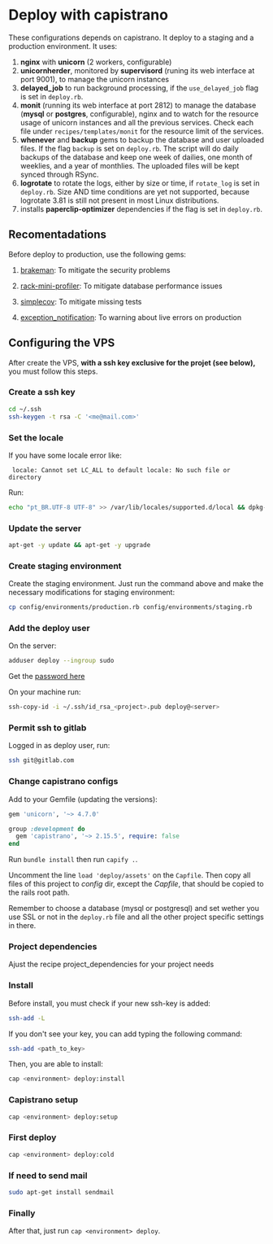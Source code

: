 # Deploy with capistrano

These configurations depends on capistrano. It deploy to a staging and a
production environment. It uses:

1. **nginx** with **unicorn** (2 workers, configurable)
2. **unicornherder**, monitored by **supervisord** (runing
   its web interface at port 9001), to manage the unicorn instances
3. **delayed_job** to run background processing, if the `use_delayed_job`
   flag is set in `deploy.rb`.
4. **monit** (running its web interface at port 2812) to manage
   the database (**mysql** or **postgres**, configurable), nginx
   and to watch for the resource usage of unicorn instances and
   all the previous services. Check each file under `recipes/templates/monit`
   for the resource limit of the services.
5. **whenever** and **backup** gems to backup the database and user uploaded
   files. If the flag `backup` is set on `deploy.rb`. The script will do daily
   backups of the database and keep one week of dailies, one month of weeklies,
   and a year of monthlies. The uploaded files will be kept synced through RSync.
6. **logrotate** to rotate the logs, either by size or time, if `rotate_log` is
   set in `deploy.rb`. Size AND time conditions are yet not supported, because
   logrotate 3.81 is still not present in most Linux distributions.
7. installs **paperclip-optimizer** dependencies if the flag is set in
   `deploy.rb`.

## Recomentadations

Before deploy to production, use the following gems:

1. [brakeman](http://brakemanscanner.org): To mitigate the security problems

2. [rack-mini-profiler](https://github.com/MiniProfiler/rack-mini-profiler): To mitigate database performance issues

3. [simplecov](https://github.com/colszowka/simplecov): To mitigate missing tests

4. [exception_notification](http://smartinez87.github.io/exception_notification/): To warning about live errors on production


## Configuring the VPS

After create the VPS, **with a ssh key exclusive for the projet (see below),**
you must follow this steps.

### Create a ssh key

``` bash
cd ~/.ssh
ssh-keygen -t rsa -C '<me@mail.com>'
```

### Set the locale

If you have some locale error like:

``` text
 locale: Cannot set LC_ALL to default locale: No such file or directory
 ```

Run:

``` bash
echo "pt_BR.UTF-8 UTF-8" >> /var/lib/locales/supported.d/local && dpkg-reconfigure locales
```

### Update the server

``` bash
apt-get -y update && apt-get -y upgrade
```

### Create staging environment

Create the staging environment. Just run the command above and make the
necessary modifications for staging environment:

``` bash
cp config/environments/production.rb config/environments/staging.rb
```

### Add the deploy user

On the server:

``` bash
adduser deploy --ingroup sudo
```

Get the [password here](http://migre.me/gx4Uz)

On your machine run:

``` bash
ssh-copy-id -i ~/.ssh/id_rsa_<project>.pub deploy@<server>
```

### Permit ssh to gitlab

Logged in as deploy user, run:

``` bash
ssh git@gitlab.com
```

### Change capistrano configs

Add to your Gemfile (updating the versions):

``` ruby
gem 'unicorn', '~> 4.7.0'

group :development do
  gem 'capistrano', '~> 2.15.5', require: false
end
```

Run `bundle install` then run `capify .`.

Uncomment the line `load 'deploy/assets'` on the `Capfile`. Then copy all files
of this project to *config* dir, except the *Capfile*, that should be copied to
the rails root path.

Remember to choose a database (mysql or postgresql) and set wether you use SSL
or not in the `deploy.rb` file and all the other project specific settings in
there.

### Project dependencies

Ajust the recipe project_dependencies for your project needs

### Install

Before install, you must check if your new ssh-key is added:

``` bash
ssh-add -L
```

If you don't see your key, you can add typing the following command:

``` bash
ssh-add <path_to_key>
```

Then, you are able to install:

``` bash
cap <environment> deploy:install
```

### Capistrano setup

``` bash
cap <environment> deploy:setup
```

### First deploy

``` bash
cap <environment> deploy:cold
```

### If need to send mail

``` bash
sudo apt-get install sendmail
```

### Finally

After that, just run `cap <environment> deploy`.
